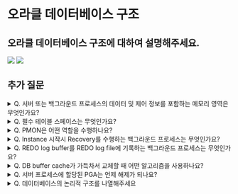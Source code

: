 # 오라클 데이터베이스 구조

## 오라클 데이터베이스 구조에 대하여 설명해주세요.

<img src="https://user-images.githubusercontent.com/103404127/217259481-46c06f92-9d6b-4de8-81c3-a46335d8864c.jpg">

<img src="https://user-images.githubusercontent.com/103404127/217259851-c8c7c9e8-afc9-46b6-9718-909edeffe48a.jpg">



## 추가 질문

<details>
    <summary>Q. 서버 또는 백그라운드 프로세스의 데이터 및 제어 정보를 포함하는 메모리 영역은 무엇인가요?</summary>
    <div markdown="1">
        A. PGA
    </div>
</details>


<details>
        <summary>Q. 필수 테이블 스페이스는 무엇인가요?</summary>
    <div markdown="1">
        A. SYSTEM, SYSAUX
    </div>
</details>


<details>
        <summary>Q. PMON은 어떤 역할을 수행하나요?</summary>
    <div markdown="1">
        A. User process가 실패할경우 프로세스 Recovery를 수행하며 메모리/프로세스를 정리하는 역할
    </div>
</details>


<details>
        <summary>Q. Instance 시작시 Recovery를 수행하는 백그라운드 프로세스는 무엇인가요?</summary>
    <div markdown="1">
        A. SMON
    </div>
</details>


<details>
        <summary>Q. REDO log buffer를 REDO log file에 기록하는 백그라운드 프로세스는 무엇인가요?</summary>
    <div markdown="1">
        A. LGWR
    </div>
</details>


<details>
        <summary>Q. DB buffer cache가 가득차서 교체할 때 어떤 알고리즘을 사용하나요? </summary>
    <div markdown="1">
        A. LRU
    </div>
</details>


<details>
        <summary>Q. 서버 프로세스에 할당된 PGA는 언제 해제가 되나요? </summary>
    <div markdown="1">
        A. 세션이 종료될 때
    </div>
</details>


<details>
        <summary>Q. 데이터베이스의 논리적 구조를 나열해주세요</summary>
    <div markdown="1">
        A. 데이터베이스 > 테이블 스페이스 > 세그먼트 > Extent > 데이터블록
    </div>
</details>


